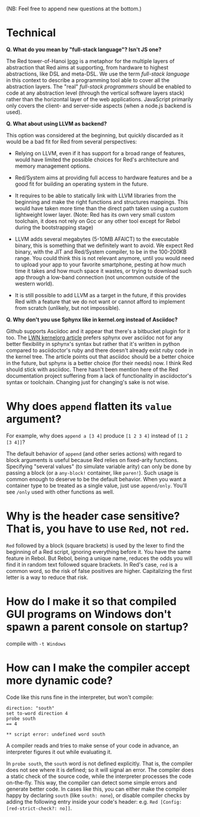 (NB: Feel free to append new questions at the bottom.)

# Technical

**Q. What do you mean by "full-stack language"? Isn't JS one?**

The Red tower-of-Hanoi [logo](http://i.stack.imgur.com/4iHfk.png) is a metaphor for the multiple layers of abstraction that Red aims at supporting, from hardware to highest abstractions, like DSL and meta-DSL. We use the term _full-stack language_ in this context to describe a programming tool able to cover all the abstraction layers. The "real" _full-stack programmers_ should be enabled to code at any abstraction level (through the vertical software layers stack) rather than the horizontal layer of the web applications. JavaScript primarily only covers the client- and server-side aspects (when a node.js backend is used).

**Q. What about using LLVM as backend?**

This option was considered at the beginning, but quickly discarded as it would be a bad fit for Red from several perspectives:

* Relying on LLVM, even if it has support for a broad range of features, would have limited the possible choices for Red's architecture and memory management options. 

* Red/System aims at providing full access to hardware features and be a good fit for building an operating system in the future.

* It requires to be able to statically link with LLVM libraries from the beginning and make the right functions and structures mappings. This would have taken more time than the direct path taken using a custom lightweight lower layer. (Note: Red has its own very small custom toolchain, it does not rely on Gcc or any other tool except for Rebol during the bootstrapping stage)

* LLVM adds several megabytes (5-10MB AFAICT) to the executable binary, this is something that we definitely want to avoid. We expect Red binary, with the JIT and Red/System compiler, to be in the 100-200KB range. You could think this is not relevant anymore, until you would need to upload your app to your favorite smartphone, pesting at how much time it takes and how much space it wastes, or trying to download such app through a low-band connection (not uncommon outside of the western world). 

* It is still possible to add LLVM as a target in the future, if this provides Red with a feature that we do not want or cannot afford to implement from scratch (unlikely, but not impossible).

**Q. Why don't you use Sphynx like in kernel.org instead of Asciidoc?**

Github supports Asciidoc and it appear that there's a bitbucket plugin for it too. The [LWN kernelorg article](https://lwn.net/Articles/692704/) prefers sphynx over asciidoc not for any better flexibility in sphynx's syntax but rather that it's written in python compared to asciidoctor's ruby and there doesn't already exist ruby code in the kernel tree. The article points out that asciidoc should be a better choice in the future, but sphynx is a better choice (for their needs) now. I think Red should stick with asciidoc. There hasn't been mention here of the Red documentation project suffering from a lack of functionality in asciidoctor's syntax or toolchain. Changing just for changing's sake is not wise.

# Why does `append` flatten its `value` argument?

For example, why does `append a [3 4]` produce `[1 2 3 4]` instead of `[1 2 [3 4]]`?

The default behavior of `append` (and other series actions) with regard to block arguments is useful because Red relies on fixed-arity functions. Specifying "several values" (to simulate variable arity) can only be done by passing a block (or a `any-block!` container, like `paren!`). Such usage is common enough to deserve to be the default behavior. When you want a container type to be treated as a single value, just use `append/only`. You'll see `/only` used with other functions as well.

# Why is the header case sensitive? That is, you have to use `Red`, not `red`.

`Red` followed by a block (square brackets) is used by the lexer to find the beginning of a Red script, ignoring everything before it. You have the same feature in Rebol. But Rebol, being a unique name, reduces the odds you will find it in random text followed square brackets. In Red's case, `red` is a common word, so the risk of false positives are higher. Capitalizing the first letter is a way to reduce that risk.

# How do I make it so that compiled GUI programs on Windows don't spawn a parent console on startup?

compile with `-t Windows`

# How can I make the compiler accept more dynamic code?

Code like this runs fine in the interpreter, but won't compile:
```
direction: "south"
set to-word direction 4
probe south
== 4
```
```
** script error: undefined word south
```

A compiler reads and tries to make sense of your code in advance, an interpreter figures it out while evaluating it.

In `probe south`, the `south` word is not defined explicitly. That is, the compiler does not see where it is defined; so it will signal an error. The compiler does a static check of the source code, while the interpreter processes the code on-the-fly. This way, the compiler can detect some simple errors and generate better code. In cases like this, you can either make the compiler happy by declaring `south` (like `south: none`), or disable compiler checks by adding the following entry inside your code's header: e.g. `Red [Config: [red-strict-check?: no]]`.